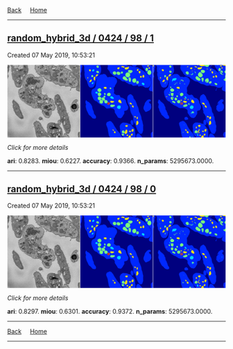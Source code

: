 
[Back](..)&nbsp;&nbsp;&nbsp;&nbsp;&nbsp;[Home](https://leapmanlab.github.io/snapshots)

---

<div class="summary"><a href="1"><h2>random_hybrid_3d / 0424 / 98 / 1</h2></a><p>Created 07 May 2019, 10:53:21
</p><a href="1"><img src="1/media/summary.png" align="center"></a><p>
<i>Click for more details</i>
</p></div>

**ari**: 0.8283. **miou**: 0.6227. **accuracy**: 0.9366. **n_params**: 5295673.0000. 

---

<div class="summary"><a href="0"><h2>random_hybrid_3d / 0424 / 98 / 0</h2></a><p>Created 07 May 2019, 10:53:21
</p><a href="0"><img src="0/media/summary.png" align="center"></a><p>
<i>Click for more details</i>
</p></div>

**ari**: 0.8297. **miou**: 0.6301. **accuracy**: 0.9372. **n_params**: 5295673.0000. 

---

[Back](..)&nbsp;&nbsp;&nbsp;&nbsp;&nbsp;[Home](https://leapmanlab.github.io/snapshots)

---